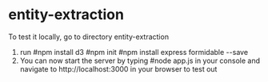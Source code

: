 # entity-extraction
To test it locally, go to directory entity-extraction
1. run 
#npm install d3
#npm init
#npm install express formidable --save
2. You can now start the server by typing 
#node app.js 
in your console and navigate to http://localhost:3000 in your browser to test out
